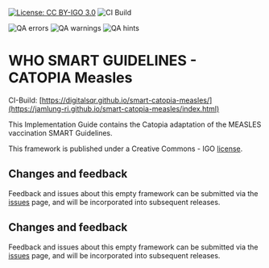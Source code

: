 <!--badges-->
[![License: CC BY-IGO 3.0](https://licensebuttons.net/l/by-nc/3.0/igo/80x15.png)](https://creativecommons.org/licenses/by/3.0/igo)
![CI Build](https://img.shields.io/github/actions/workflow/status/jamlung-ri/smart-catopia-measles/ghbuild.yml)  
   
![QA errors](https://img.shields.io/badge/dynamic/json?url=https%3A%2F%2Fjamlung-ri.github.io%2Fsmart-catopia-measles%2Fqa.json&query=%24.errs&logoColor=red&label=QA%20errors&color=yellow)
![QA warnings](https://img.shields.io/badge/dynamic/json?url=https%3A%2F%2Fjamlung-ri.github.io%2Fsmart-catopia-measles%2Fqa.json&query=%24.warnings&logoColor=orange&label=QA%20warnings&color=yellow)
![QA hints](https://img.shields.io/badge/dynamic/json?url=https%3A%2F%2Fjamlung-ri.github.io%2Fsmart-catopia-measles%2Fqa.json&query=%24.hints&logoColor=yellow&label=QA%20hints&color=yellow)
<!--/badges-->

# WHO SMART GUIDELINES - CATOPIA Measles

CI-Build: [https://digitalsqr.github.io/smart-catopia-measles/](https://jamlung-ri.github.io/smart-catopia-measles/index.html)

This Implementation Guide contains the Catopia adaptation of the MEASLES vaccination SMART Guidelines.

This framework is published under a Creative Commons - IGO [license](LICENSE.md).

## Changes and feedback

Feedback and issues about this empty framework can be submitted via the [issues](issues) page, and will be incorporated into subsequent releases.


## Changes and feedback

Feedback and issues about this empty framework can be submitted via the [issues](issues) page, and will be incorporated into subsequent releases.


